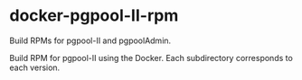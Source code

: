 docker-pgpool-II-rpm
==================

Build RPMs for pgpool-II and pgpoolAdmin.

Build RPM for pgpool-II using the Docker.
Each subdirectory corresponds to each version.
